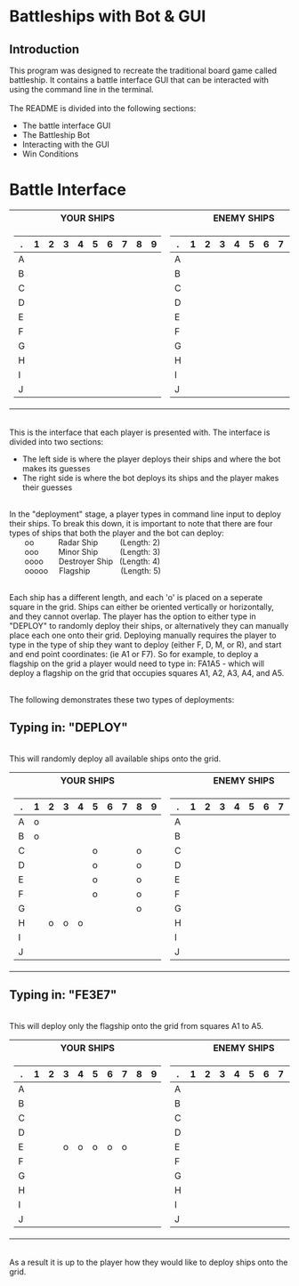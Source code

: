 # Battleships with Bot & GUI

## Introduction
This program was designed to recreate the traditional board game called battleship. It contains a battle interface GUI that can be interacted with using the command line in the terminal. 
<br />
<br />The README is divided into the following sections:
* The battle interface GUI
* The Battleship Bot
* Interacting with the GUI
* Win Conditions


# Battle Interface
<table>
<tr><th>YOUR SHIPS </th><th>ENEMY SHIPS</th></tr>
<tr><td>

 .  | 1  | 2  | 3  | 4  |  5 | 6  | 7  | 8  | 9  |   
-- | -- | -- | -- | -- | -- | -- | -- | -- | --
A  |    |    |    |    |    |    |    |    | 
B  |    |    |    |    |    |    |    |    | 
C  |    |    |    |    |    |    |    |    | 
D  |    |    |    |    |    |    |    |    | 
E  |    |    |    |    |    |    |    |    | 
F  |    |    |    |    |    |    |    |    | 
G  |    |    |    |    |    |    |    |    | 
H  |    |    |    |    |    |    |    |    | 
I  |    |    |    |    |    |    |    |    | 
J  |    |    |    |    |    |    |    |    | 

</td><td>
  
.  | 1  | 2  | 3  | 4  |  5 | 6  | 7  | 8  | 9  |   
-- | -- | -- | -- | -- | -- | -- | -- | -- | --
A  |    |    |    |    |    |    |    |    | 
B  |    |    |    |    |    |    |    |    | 
C  |    |    |    |    |    |    |    |    | 
D  |    |    |    |    |    |    |    |    | 
E  |    |    |    |    |    |    |    |    | 
F  |    |    |    |    |    |    |    |    | 
G  |    |    |    |    |    |    |    |    | 
H  |    |    |    |    |    |    |    |    | 
I  |    |    |    |    |    |    |    |    | 
J  |    |    |    |    |    |    |    |    |   
  </td></tr> </table>

<br /> This is the interface that each player is presented with. The interface is divided into two sections:
* The left side is where the player deploys their ships and where the bot makes its guesses
* The right side is where the bot deploys its ships and the player makes their guesses

<br /> In the "deployment" stage, a player types in command line input to deploy their ships. To break this down, it is important to note that there are four types of ships that both the player and the bot can deploy:
<br /> &nbsp;&nbsp;&nbsp;&nbsp;&nbsp;&nbsp; oo      &nbsp;&nbsp;&nbsp;&nbsp;&nbsp;&nbsp;&nbsp;&nbsp;&nbsp; Radar Ship       &nbsp;&nbsp;&nbsp;&nbsp;&nbsp;&nbsp;&nbsp;&nbsp; (Length: 2)
<br /> &nbsp;&nbsp;&nbsp;&nbsp;&nbsp;&nbsp; ooo     &nbsp;&nbsp;&nbsp;&nbsp;&nbsp;&nbsp;&nbsp; Minor Ship       &nbsp;&nbsp;&nbsp;&nbsp;&nbsp;&nbsp;&nbsp;&nbsp; (Length: 3)
<br /> &nbsp;&nbsp;&nbsp;&nbsp;&nbsp;&nbsp; oooo    &nbsp;&nbsp;&nbsp;&nbsp;&nbsp; Destroyer Ship   &nbsp; (Length: 4)
<br /> &nbsp;&nbsp;&nbsp;&nbsp;&nbsp;&nbsp; ooooo   &nbsp;&nbsp;&nbsp;             Flagship        &nbsp;&nbsp;&nbsp;&nbsp;&nbsp;&nbsp;&nbsp;&nbsp;&nbsp;&nbsp;&nbsp;&nbsp; (Length: 5)

<br /> Each ship has a different length, and each 'o' is placed on a seperate square in the grid. Ships can either be oriented vertically or horizontally, and they cannot overlap. The player has the option to either type in "DEPLOY" to randomly deploy their ships, or alternatively they can manually place each one onto their grid. Deploying manually requires the player to type in the type of ship they want to deploy (either F, D, M, or R), and start and end point coordinates: (ie A1 or F7). So for example, to deploy a flagship on the grid a player would need to type in: FA1A5 - which will deploy a flagship on the grid that occupies squares A1, A2, A3, A4, and A5. 

<br /> The following demonstrates these two types of deployments:

## Typing in: "DEPLOY"
<br /> This will randomly deploy all available ships onto the grid.

<table>
<tr><th>YOUR SHIPS </th><th>ENEMY SHIPS</th></tr>
<tr><td>

 .  | 1  | 2  | 3  | 4  |  5 | 6  | 7  | 8  | 9  |   
-- | -- | -- | -- | -- | -- | -- | -- | -- | --
A  |  o |    |    |    |    |    |    |    | 
B  |  o |    |    |    |    |    |    |    | 
C  |    |    |    |    |  o |    |    |  o | 
D  |    |    |    |    |  o |    |    |  o | 
E  |    |    |    |    |  o |    |    |  o | 
F  |    |    |    |    |  o |    |    |  o | 
G  |    |    |    |    |    |    |    |  o | 
H  |    |  o |  o | o  |    |    |    |    | 
I  |    |    |    |    |    |    |    |    | 
J  |    |    |    |    |    |    |    |    | 

</td><td>
  
.  | 1  | 2  | 3  | 4  |  5 | 6  | 7  | 8  | 9  |   
-- | -- | -- | -- | -- | -- | -- | -- | -- | --
A  |    |    |    |    |    |    |    |    | 
B  |    |    |    |    |    |    |    |    | 
C  |    |    |    |    |    |    |    |    | 
D  |    |    |    |    |    |    |    |    | 
E  |    |    |    |    |    |    |    |    | 
F  |    |    |    |    |    |    |    |    | 
G  |    |    |    |    |    |    |    |    | 
H  |    |    |    |    |    |    |    |    | 
I  |    |    |    |    |    |    |    |    | 
J  |    |    |    |    |    |    |    |    |   
  </td></tr> </table>




## Typing in: "FE3E7"
<br /> This will deploy only the flagship onto the grid from squares A1 to A5.

<table>
<tr><th>YOUR SHIPS </th><th>ENEMY SHIPS</th></tr>
<tr><td>

 .  | 1  | 2  | 3  | 4  |  5 | 6  | 7  | 8  | 9  |   
-- | -- | -- | -- | -- | -- | -- | -- | -- | --
A  |    |    |    |    |    |    |    |    | 
B  |    |    |    |    |    |    |    |    | 
C  |    |    |    |    |    |    |    |    | 
D  |    |    |    |    |    |    |    |    | 
E  |    |    | o  | o  | o  | o  | o  |    | 
F  |    |    |    |    |    |    |    |    | 
G  |    |    |    |    |    |    |    |    | 
H  |    |    |    |    |    |    |    |    | 
I  |    |    |    |    |    |    |    |    | 
J  |    |    |    |    |    |    |    |    | 

</td><td>
  
.  | 1  | 2  | 3  | 4  |  5 | 6  | 7  | 8  | 9  |   
-- | -- | -- | -- | -- | -- | -- | -- | -- | --
A  |    |    |    |    |    |    |    |    | 
B  |    |    |    |    |    |    |    |    | 
C  |    |    |    |    |    |    |    |    | 
D  |    |    |    |    |    |    |    |    | 
E  |    |    |    |    |    |    |    |    | 
F  |    |    |    |    |    |    |    |    | 
G  |    |    |    |    |    |    |    |    | 
H  |    |    |    |    |    |    |    |    | 
I  |    |    |    |    |    |    |    |    | 
J  |    |    |    |    |    |    |    |    |   
  </td></tr> </table>

<br /> As a result it is up to the player how they would like to deploy ships onto the grid.







